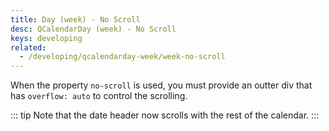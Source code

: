 ```yaml
---
title: Day (week) - No Scroll
desc: QCalendarDay (week) - No Scroll
keys: developing
related:
  - /developing/qcalendarday-week/week-no-scroll
---
```

When the property `no-scroll` is used, you must provide an outter div that has `overflow: auto` to control the scrolling.

::: tip
Note that the date header now scrolls with the rest of the calendar.
:::

<example-viewer
  title="No Scroll"
  file="WeekNoScroll"
  codepen-title="QCalendarDay"
/>
